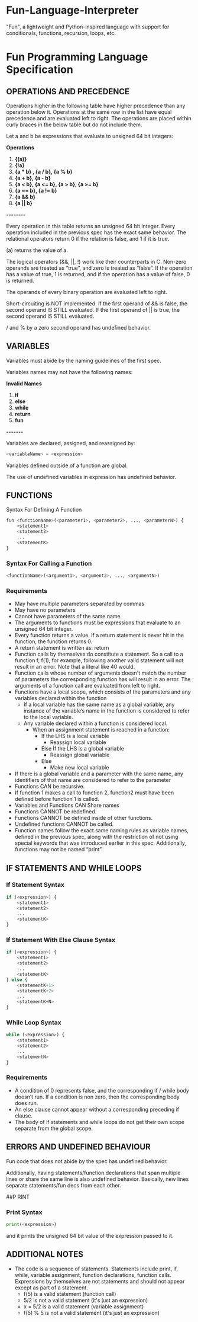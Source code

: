 # Fun-Language-Interpreter

"Fun", a lightweight and Python-inspired language with support for conditionals, functions, recursion, loops, etc.

# Fun Programming Language Specification

## OPERATIONS AND PRECEDENCE
Operations higher in the following table have higher precedence than any operation below it. Operations at the same row in the list have equal precedence and are evaluated left to right. The operations are placed within curly braces in the below table but do not include them.

Let a and b be expressions that evaluate to unsigned 64 bit integers:

**Operations**
1) **{(a)}**
2) **{!a}**
3) **{a * b} , {a / b}, {a % b}**
4) **{a + b}, {a - b}**
5) **{a < b}, {a <= b}, {a > b}, {a >= b}**
6) **{a == b}, {a != b}**
7) **{a && b}**
8) **{a || b}**

**--------**

Every operation in this table returns an unsigned 64 bit integer. Every operation included in the previous spec has the exact same behavior.
The relational operators return 0 if the relation is false, and 1 if it is true.

(a) returns the value of a.

The logical operators (&&, ||, !) work like their counterparts in C. Non-zero operands are treated as “true”, and zero is treated as “false”. If the operation has a value of true, 1 is returned, and if the operation has a value of false, 0 is returned.

The operands of every binary operation are evaluated left to right.

Short-circuiting is NOT implemented. If the first operand of && is false, the second operand IS STILL evaluated. If the first operand of || is true, the second operand IS STILL evaluated.

/ and % by a zero second operand has undefined behavior.

## VARIABLES
Variables must abide by the naming guidelines of the first spec.

Variables names may not have the following names:

**Invalid Names**
1) **if**
2) **else**
3) **while**
4) **return**
5) **fun**

**-------**

Variables are declared, assigned, and reassigned by:
```python
<variableName> = <expression>
```
Variables defined outside of a function are global.

The use of undefined variables in expression has undefined behavior.

## FUNCTIONS
Syntax For Defining A Function
```python
fun <functionName>(<parameter1>, <parameter2>, ..., <parameterN>) {
    <statement1>
    <statement2>
    ...
    <statementK>
}
```

### Syntax For Calling a Function
```python
<functionName>(<argument1>, <argument2>, ..., <argumentN>)
```
### Requirements
- May have multiple parameters separated by commas
- May have no parameters
- Cannot have parameters of the same name.
- The arguments to functions must be expressions that evaluate to an unsigned 64 bit integer.
- Every function returns a value. If a return statement is never hit in the function, the function returns 0.
- A return statement is written as: return <expression>
- Function calls by themselves do constitute a statement. So a call to a function f, f(1), for example, following another valid statement will not result in an error. Note that a literal like 40 would.
- Function calls whose number of arguments doesn't match the number of parameters the corresponding function has will result in an error.
The arguments of a function call are evaluated from left to right.
- Functions have a local scope, which consists of the parameters and any variables declared within the function
  - If a local variable has the same name as a global variable, any instance of the variable’s name in the function is considered to refer to the local variable.
  - Any variable declared within a function is considered local.
    - When an assignment statement is reached in a function:
      - If the LHS is a local variable
        - Reassign local variable
      - Else If the LHS is a global variable
        - Reassign global variable
      - Else
        - Make new local variable
- If there is a global variable and a parameter with the same name, any identifiers of that name are considered to refer to the parameter
- Functions CAN be recursive.
- If function 1 makes a call to function 2, function2 must have been defined before function 1 is called.
- Variables and Functions CAN Share names
- Functions CANNOT be redefined.
- Functions CANNOT be defined inside of other functions.
- Undefined functions CANNOT be called.
- Function names follow the exact same naming rules as variable names, defined in the previous spec, along with the restriction of not using special keywords that was introduced earlier in this spec. Additionally, functions may not be named “print”.

## IF STATEMENTS AND WHILE LOOPS
### If Statement Syntax
```python
if (<expression>) {
    <statement1>
    <statement2>
    ...
    <statementK>
}
```
### If Statement With Else Clause Syntax
```python
if (<expression>) {
    <statement1>
    <statement2>
    ...
    <statementK>
} else {
    <statementK+1>
    <statementK+2>
    ...
    <statementK+N>
}
```
### While Loop Syntax
```python
while (<expression>) {
    <statement1>
    <statement2>
    ...
    <statementN>
}
```
### Requirements
- A condition of 0 represents false, and the corresponding if / while body doesn’t run. If a condition is non zero, then the corresponding body does run.
- An else clause cannot appear without a corresponding preceding if clause.
- The body of if statements and while loops do not get their own scope separate from the global scope.

## ERRORS AND UNDEFINED BEHAVIOUR
Fun code that does not abide by the spec has undefined behavior.

Additionally, having statements/function declarations that span multiple lines or share the same line is also undefined behavior. Basically, new lines separate statements/fun decs from each other.

##P RINT
### Print Syntax
```python
print(<expression>)
```
and it prints the unsigned 64 bit value of the expression passed to it.

## ADDITIONAL NOTES
- The code is a sequence of statements. Statements include print, if, while, variable assignment, function declarations, function calls. Expressions by themselves are not statements and should not appear except as part of a statement.
  - f(5) is a valid statement (function call)
  - 5/2 is not a valid statement (it's just an expression)
  - x = 5/2 is a valid statement (variable assignment)
  - f(5) % 5 is not a valid statement (it's just an expression)
